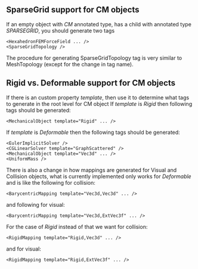 ## SparseGrid support for CM objects
If an empty object with *CM* annotated type, has a child with annotated type *SPARSEGRID*, you should generate two tags
    
    <HexahedronFEMForceField ... />
    <SparseGridTopology />
    
The procedure for generating SparseGridTopology tag is very similar to MeshTopology (except for the change in tag name).

## Rigid vs. Deformable support for CM objects
If there is an custom property *template*, then use it to determine what tags to generate in the root level for CM object
If *template* is *Rigid* then following tags should be generated:
    
    <MechanicalObject template="Rigid" ... />
    
If *template* is *Deformable* then the following tags should be generated:

    <EulerImplicitSolver />
    <CGLinearSolver template="GraphScattered" />
    <MechanicalObject template="Vec3d" ... />
    <UniformMass />
    
There is also a change in how mappings are generated for Visual and Collision objects, what is currently implemented
only works for *Deformable* and is like the following for collision:

    <BarycentricMapping template="Vec3d,Vec3d" ... />
    
and following for visual:

    <BarycentricMapping template="Vec3d,ExtVec3f" ... />

    
For the case of *Rigid* instead of that we want for collision:

    <RigidMapping template="Rigid,Vec3d" ... />
    
and for visual:

    <RigidMapping template="Rigid,ExtVec3f" ... />

